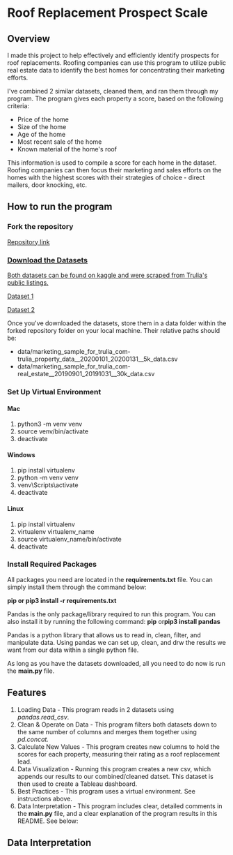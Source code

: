 <h1>Roof Replacement Prospect Scale</h1>

<h2>Overview</h2>
<p>I made this project to help effectively and efficiently identify prospects for roof replacements. Roofing companies can use this program to utilize public real estate data to identify the best homes for concentrating their marketing efforts.</p>

<p>I've combined 2 similar datasets, cleaned them, and ran them through my program. The program gives each property a score, based on the following criteria:</p>
  <ul>
    <li>Price of the home</li>
    <li>Size of the home</li>
    <li>Age of the home</li>
    <li>Most recent sale of the home</li>
    <li>Known material of the home's roof</li>
  </ul>

<p>This information is used to compile a score for each home in the dataset. Roofing companies can then focus their marketing and sales efforts on the homes with the highest scores with their strategies of choice - direct mailers, door knocking, etc.</p>


<h2>How to run the program</h2>

<h3>Fork the repository</h3>

<p><a href="https://github.com/ctroutman23/roof-replacement-prospect-scale">Repository link</a</p>

<h3>Download the Datasets</h3>

<p>Both datasets can be found on kaggle and were scraped from Trulia's public listings.</p>
<p><a href="https://www.kaggle.com/datasets/promptcloud/trulia-property-listing-dataset-2020">Dataset 1</a></p>

<p><a href="https://www.kagIgle.com/datasets/promptcloud/real-estate-data-from-trulia">Dataset 2</a></p>

<p>Once you've downloaded the datasets, store them in a data folder within the forked repository folder on your local machine. Their relative paths should be:</p>
    <ul>
        <li>data/marketing_sample_for_trulia_com-trulia_property_data__20200101_20200131__5k_data.csv</li>
        <li>data/marketing_sample_for_trulia_com-real_estate__20190901_20191031__30k_data.csv</li>
    </ul>


<h3>Set Up Virtual Environment</h3>

<h4>Mac</h4>
<ol>                            
    <li>python3 -m venv venv</li>            
    <li>source venv/bin/activate</li>
    <li>deactivate</li>
</ol>
<h4>Windows</h4>  
<ol>
    <li>pip install virtualenv</li> 
    <li>python -m venv venv</li>
    <li>venv\Scripts\activate</li>
    <li>deactivate</li>
</ol>
<h4>Linux</h4>
<ol>
    <li>pip install virtualenv</li>
    <li>virtualenv virtualenv_name</li>
    <li>source virtualenv_name/bin/activate</li>
    <li>deactivate</li>
</ol>


<h3>Install Required Packages</h3>

<p>All packages you need are located in the <strong>requirements.txt</strong> file. You can simply install them through the command below:</p>

<strong>pip or pip3 install -r requirements.txt</strong>

<p>Pandas is the only package/library required to run this program. You can also install it by running the following command: <strong>pip</strong> or<strong>pip3 install pandas</strong></p>

<p>Pandas is a python library that allows us to read in, clean, filter, and manipulate data. Using pandas we can set up, clean, and drw the results we want from our data within a single python file.</p>

<p>As long as you have the datasets downloaded, all you need to do now is run the <strong>main.py</strong> file.</p>


<h2>Features</h2>

<ol>
    <li>Loading Data - This program reads in 2 datasets using <i>pandas.read_csv</i>.</li>
    <li>Clean & Operate on Data - This program filters both datasets down to the same number of columns and merges them together using <i>pd.concat.</i></li>
    <li>Calculate New Values - This program creates new columns to hold the scores for each property, measuring their rating as a roof replacement lead.</li>
    <li>Data Visualization - Running this program creates a new csv, which appends our results to our combined/cleaned datset. This dataset is then used to create a Tableau dashboard.</li>
    <li>Best Practices - This program uses a virtual environment. See instructions above.</li>
    <li>Data Interpretation - This program includes clear, detailed comments in the <strong>main.py</strong> file, and a clear explanation of the program results in this README. See below: </li>
</ol>


<h2>Data Interpretation</h2>






